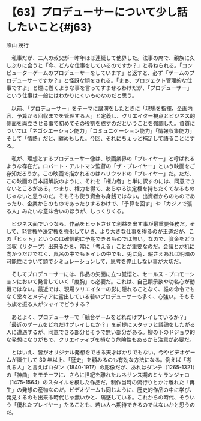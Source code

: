# 【63】プロデューサーについて少し話したいこと{#j63}

<div class="author">照山 茂行</div>

　私事だが、二人の叔父が一昨年ほぼ連続して他界した。法事の席で、親族に久しぶりに会うと「今、どんな仕事をしているのですか？」と尋ねられる。「コンピューターゲームのプロデューサーをしています」と返すと、必ず「ゲームのプロデューサーですか？」と怪訝な顔をされる。「まぁ、プロジェクト管理的な仕事ですよ」と煙に巻くような事を言ってすませるわけだが、「プロデューサー」という仕事は一般にはわかりにくいものなのだと思う。

　以前、「プロデューサー」をテーマに講演をしたときに「現場を指揮、企画内容、予算から回収までを管理する人」と定義し、クリエイター視点とビジネス的側面を両立させる事で初めてその役割を成すのだということを強調した。資質については「ネゴシエーション能力」「コミュニケーション能力」「情報収集能力」そして「情熱」だと、纏めもした。今回、それにちょっと補足して語ることにする。

　私が、理想とするプロデューサー像は、映画業界の「プレイヤー」と呼ばれるような存在だ。ロバート・アルトマン監督の「ザ・プレイヤー」という映画をご存知だろうか。この映画で描かれるのはハリウッドの「プレイヤー」だ。ただ、この映画の日本語解説のように、それを「権力者」と単に訳すのには、同意できないところがある。つまり、権力を得て、あらゆる決定権を持ちたくてなるものじゃないと思うのだ。そもそも使う資金も身銭ではない。出資者からのものであったり、企業からのものであったりするわけで、「予算を回す」や「カジノで張る人」みたいな意味合いのほうが、しっくりくる。

　ビジネス面でいうなら、作品をヒットさせて利益を出す事が最重要任務だ。そして、発言権や決定権を強化していき、より大きな仕事を得るのが王道だが、この「ヒット」というのは確信的に予期できるものでは無い。なので、資金をどう回収（リクープ）出来るかを、常に「考える」ことが重要なのだ。会議とか机に向かうだけでなく、風呂の中でもトイレの中でも、兎に角、暇さえあれば明暗の可能性について頭でシミュレーションして、思考を停止しない事が大切だ。

　そしてプロデューサーには、作品の矢面に立つ覚悟と、セールス・プロモーションにおいて発言していく「度胸」も必要だ。これは、自己顕示欲や功名心が動機ではない。最近では、現場クリエイターの影に隠れることなく、誰の命令でもなく堂々とメディアに露出している若いプロデューサーも多く、心強い。そもそも旗を振る人がシャイでどうする？

　あとよく、プロデューサーで「競合ゲームをどれだけプレイしているか？」「最近のゲームをどれだけプレイしたか？」を前提にスタッフと議論をしたがる人に遭遇するが、同意できる部分とそうで無い部分がある。柳の下のドジョウ的な発想になりがちで、クリエイティブを損なう危険性もあるから注意が必要だ。

　とはいえ、皆がオリジナル発想をできる天才ばかりでもない。今やビデオゲームが誕生して 30 年以上、「歴史」を顧みるのも有効な方法になる。例えば「考える人」と言えばロダン（1840-1917）の彫像だが、あれはダンテ（1265-1321）の「神曲」をモチーフに、さらに世紀を離れたルネサンス期のミケランジェロ（1475-1564）のスタイルを模した作品だ。制作当時の流行りとかけ離れた「再生」の発想の産物なのだ。ビデオゲームも同じように、歴史的作品の中に学び、発見するのも出来る時代じゃ無いかと、痛感している。これからの時代、そういう「優れたプレイヤー」たることも、若い人へ期待できるのではないかと思うのだ。
